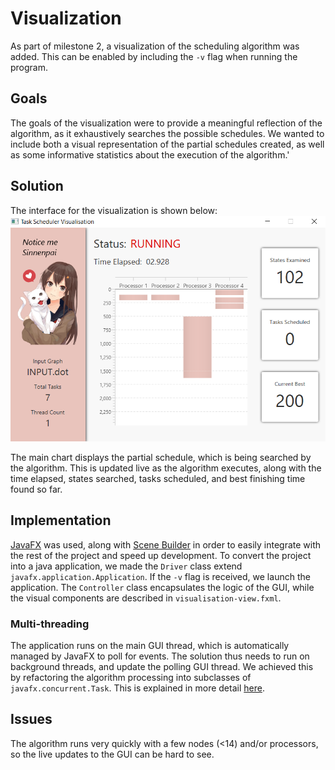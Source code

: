 # Visualization
As part of milestone 2, a visualization of the scheduling algorithm was added.
This can be enabled by including the `-v` flag when running the program.

## Goals
The goals of the visualization were to provide a meaningful reflection of the algorithm,
as it exhaustively searches the possible schedules. We wanted to include both a visual 
representation of the partial schedules created, as well as some informative statistics 
about the execution of the algorithm.'
## Solution
The interface for the visualization is shown below:
![](images/gui.png)

The main chart displays the partial schedule, which is being searched by the algorithm.
This is updated live as the algorithm executes, along with the time elapsed, states 
searched, tasks scheduled, and best finishing time found so far.

## Implementation
[JavaFX](https://openjfx.io/) was used, along with 
[Scene Builder](https://gluonhq.com/products/scene-builder/) in order to easily 
integrate with the rest of the project and speed up development. To convert the 
project into a java application, we made the `Driver` class extend 
`javafx.application.Application`. If the `-v` flag is received, we launch the 
application. The `Controller` class encapsulates the logic of the GUI, while the 
visual components are described in `visualisation-view.fxml`.

### Multi-threading
The application runs on the main GUI thread, which is automatically managed by JavaFX 
to poll for events. The solution thus needs to run on background threads, and update 
the polling GUI thread. We achieved this by refactoring the algorithm processing into 
subclasses of `javafx.concurrent.Task`. This is explained in more detail 
[here](./Parallelisation.md).

## Issues
The algorithm runs very quickly with a few nodes (<14) and/or processors, so the live 
updates to the GUI can be hard to see.
